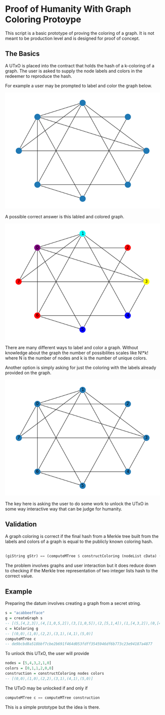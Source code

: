 # Proof of Humanity With Graph Coloring Protoype

This script is a basic prototype of proving the coloring of a graph. It is not meant to be production level and is designed for proof of concept.

## The Basics

A UTxO is placed into the contract that holds the hash of a k-coloring of a graph. The user is asked to supply the node labels and colors in the redeemer to reproduce the hash.

For example a user may be prompted to label and color the graph below.

![Default Graph](py/graph.png "Colorless")

A possible correct answer is this labled and colored graph.

![Colored Graph](py/graph-colored.png "Colored")

There are many different ways to label and color a graph. Without knowledge about the graph the number of possibilites scales like N!*k! where N is the number of nodes and k is the number of unique colors.

Another option is simply asking for just the coloring with the labels already provided on the graph.

![Labled Graph](py/graph-labeled.png "Labled")


The key here is asking the user to do some work to unlock the UTxO in some way interactive way that can be judge for humanity.

## Validation

A graph coloring is correct if the final hash from a Merkle tree built from the labels and colors of a graph is equal to the publicly known coloring hash.

```hs

(giString gStr) == (computeMTree $ constructColoring (nodeList cData) (colorList cData))
```

The problem involves graphs and user interaction but it does reduce down to checking if the Merkle tree representation of two integer lists hash to the correct value.

## Example

Preparing the datum involves creating a graph from a secret string.

```hs
s = "acabbeefface"
g = createGraph s
-- [(5,[4,2,3]),(4,[1,0,5,2]),(3,[1,0,5]),(2,[5,1,4]),(1,[4,3,2]),(0,[4,3])]
c = kColoring g
-- [(0,0),(1,0),(2,2),(3,1),(4,1),(5,0)]
computeMTree c
-- de9bcbd8a518bbf7cbe2b691f464d053fdff3545946df6b773c23e94187a4877
```

To unlock this UTxO, the user will provide

```hs
nodes = [5,4,3,2,1,0]
colors = [0,1,1,2,0,0]
construction = constructColoring nodes colors
-- [(0,0),(1,0),(2,2),(3,1),(4,1),(5,0)]
```

The UTxO may be unlocked if and only if

```hs
computeMTree c == computeMTree construction
```

This is a simple prototype but the idea is there.
